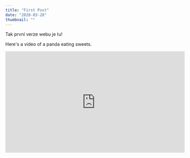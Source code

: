 ```yaml
---
title: "First Post"
date: "2020-03-28"
thumbnail: ""
---
```


Tak první verze webu je tu!

Here's a video of a panda eating sweets.

<iframe width="560" height="315" src="https://www.youtube.com/embed/4n0xNbfJLR8" frameborder="0" allowfullscreen></iframe>